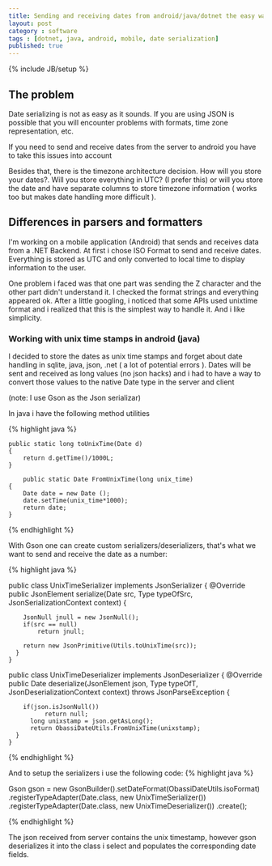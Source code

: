 ```yaml
---
title: Sending and receiving dates from android/java/dotnet the easy way
layout: post
category : software
tags : [dotnet, java, android, mobile, date serialization]
published: true
---
```

{% include JB/setup %}

## The problem

Date serializing is not as easy as it sounds. If you are using JSON is possible that you will encounter problems with formats, time zone representation, etc. 

If you need to send and receive dates from the server to android you have to take this issues into account

Besides that, there is the timezone architecture decision. How will you store your dates?. Will you store everything in UTC? (I prefer this) or will you store the date and have separate columns to store timezone information ( works too but makes date handling more difficult ).

## Differences in parsers and formatters

I'm working on  a mobile application (Android) that sends and receives data from a .NET Backend.
At first i chose ISO Format to send and receive dates. Everything is stored as UTC and only converted to local time to display information to the user.

One problem i faced was that one part was sending the Z character and the other part didn't understand it. I checked the format strings and everything appeared ok.
After a little googling, i noticed that some APIs used unixtime format and i realized that this is the simplest way to handle it. And i like simplicity.

### Working with unix time stamps in android (java)
I decided to store the dates as unix time stamps and forget about date handling in sqlite, java, json, .net ( a lot of potential errors ). 
Dates will be sent and received as long values (no json hacks) and i had to have a way to convert those values to the native Date type in the server and client

(note: I use Gson as the Json serializar)

In java i have the following method utilities

{% highlight java %}

	public static long toUnixTime(Date d)
	{
		return d.getTime()/1000L;
	}
	
		public static Date FromUnixTime(long unix_time)
	{	
		Date date = new Date ();
		date.setTime(unix_time*1000);
		return date;
	}
{% endhighlight %}

With Gson one can create custom serializers/deserializers, that's what we want to send and receive the date as a number:

{% highlight java %}

public class UnixTimeSerializer implements JsonSerializer<Date> {
	@Override
	  public JsonElement serialize(Date src, Type typeOfSrc, JsonSerializationContext context) {

		JsonNull jnull = new JsonNull();
		if(src == null)
			return jnull;
		
	    return new JsonPrimitive(Utils.toUnixTime(src));
	  }
	}
	
public class UnixTimeDeserializer implements JsonDeserializer<Date> {
	@Override
	  public Date deserialize(JsonElement json, Type typeOfT, JsonDeserializationContext context)
	      throws JsonParseException {

		if(json.isJsonNull())
			  return null;
		  long unixstamp = json.getAsLong();		  
		  return ObassiDateUtils.FromUnixTime(unixstamp);
	  }
	}

	
{% endhighlight %}


	
And to setup the serializers i use the following code:
{% highlight java %}


Gson gson = new GsonBuilder().setDateFormat(ObassiDateUtils.isoFormat)
				.registerTypeAdapter(Date.class, new UnixTimeSerializer())
				.registerTypeAdapter(Date.class, new UnixTimeDeserializer())
				.create();
				
{% endhighlight %}

				
The json received from server contains the unix timestamp, however gson deserializes it into the class i select and populates the corresponding date fields.
